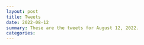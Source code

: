 ```yaml
---
layout: post
title: Tweets
date: 2022-08-12
summary: These are the tweets for August 12, 2022.
categories:
---
```


